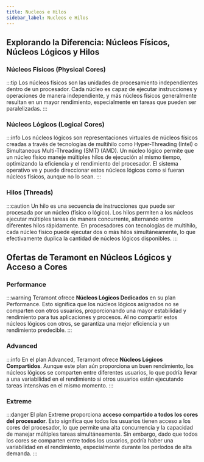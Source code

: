 ```yaml
---
title: Nucleos e Hilos
sidebar_label: Nucleos e Hilos
---
```


## Explorando la Diferencia: Núcleos Físicos, Núcleos Lógicos y Hilos

### Núcleos Físicos (Physical Cores)

:::tip
Los núcleos físicos son las unidades de procesamiento independientes dentro de un procesador. Cada núcleo es capaz de ejecutar instrucciones y operaciones de manera independiente, y más núcleos físicos generalmente resultan en un mayor rendimiento, especialmente en tareas que pueden ser paralelizadas.
:::

### Núcleos Lógicos (Logical Cores)

:::info
Los núcleos lógicos son representaciones virtuales de núcleos físicos creadas a través de tecnologías de multihilo como Hyper-Threading (Intel) o Simultaneous Multi-Threading (SMT) (AMD). Un núcleo lógico permite que un núcleo físico maneje múltiples hilos de ejecución al mismo tiempo, optimizando la eficiencia y el rendimiento del procesador. El sistema operativo ve y puede direccionar estos núcleos lógicos como si fueran núcleos físicos, aunque no lo sean.
:::

### Hilos (Threads)

:::caution
Un hilo es una secuencia de instrucciones que puede ser procesada por un núcleo (físico o lógico). Los hilos permiten a los núcleos ejecutar múltiples tareas de manera concurrente, alternando entre diferentes hilos rápidamente. En procesadores con tecnologías de multihilo, cada núcleo físico puede ejecutar dos o más hilos simultáneamente, lo que efectivamente duplica la cantidad de núcleos lógicos disponibles.
:::

## Ofertas de Teramont en Núcleos Lógicos y Acceso a Cores

### Performance

:::warning
Teramont ofrece **Núcleos Lógicos Dedicados** en su plan Performance. Esto significa que los núcleos lógicos asignados no se comparten con otros usuarios, proporcionando una mayor estabilidad y rendimiento para tus aplicaciones y procesos. Al no compartir estos núcleos lógicos con otros, se garantiza una mejor eficiencia y un rendimiento predecible.
:::

### Advanced

:::info
En el plan Advanced, Teramont ofrece **Núcleos Lógicos Compartidos**. Aunque este plan aún proporciona un buen rendimiento, los núcleos lógicos se comparten entre diferentes usuarios, lo que podría llevar a una variabilidad en el rendimiento si otros usuarios están ejecutando tareas intensivas en el mismo momento.
:::

### Extreme

:::danger
El plan Extreme proporciona **acceso compartido a todos los cores del procesador**. Esto significa que todos los usuarios tienen acceso a los cores del procesador, lo que permite una alta concurrencia y la capacidad de manejar múltiples tareas simultáneamente. Sin embargo, dado que todos los cores se comparten entre todos los usuarios, podría haber una variabilidad en el rendimiento, especialmente durante los períodos de alta demanda.
:::
